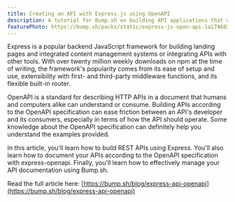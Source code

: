 ```yaml
---
title: Creating an API with Express.js using OpenAPI
description: A tutorial for Bump.sh on building API applications that conform to the OpenAPI specification with Express.js, and automating documentation updates with Bump.sh.
featurePhoto: https://bump.sh/packs/static/express-js-open-api-1a174682dacd2037f08a.png
---
```


Express is a popular backend JavaScript framework for building landing pages and integrated content management systems or integrating APIs with other tools. With over twenty million weekly downloads on npm at the time of writing, the framework's popularity comes from its ease of setup and use, extensibility with first- and third-party middleware functions, and its flexible built-in router.

OpenAPI is a standard for describing HTTP APIs in a document that humans and computers alike can understand or consume. Building APIs according to the OpenAPI specification can ease friction between an API's developer and its consumers, especially in terms of how the API should operate. Some knowledge about the OpenAPI specification can definitely help you understand the examples provided.

In this article, you'll learn how to build REST APIs using Express. You'll also learn how to document your APIs according to the OpenAPI specification with express-openapi. Finally, you'll learn how to effectively manage your API documentation using Bump.sh.

Read the full article here: [https://bump.sh/blog/express-api-openapi](https://bump.sh/blog/express-api-openapi)
